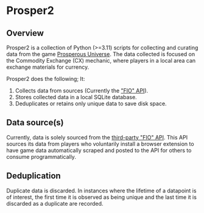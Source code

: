 # Prosper2

## Overview
Prosper2 is a collection of Python (>=3.11) scripts for collecting and curating data from the game [Prosperous Universe](https://prosperousuniverse.com/). The data collected is focused on the Commodity Exchange (CX) mechanic, where players in a local area can exchange materials for currency. 

Prosper2 does the following; It:
1. Collects data from sources (Currently the ["FIO" API](https://doc.fnar.net)).
2. Stores collected data in a local SQLite database.
3. Deduplicates or retains only unique data to save disk space. 

## Data source(s)
Currently, data is solely sourced from the [third-party "FIO" API](https://doc.fnar.net). This API sources its data from players who voluntarily install a browser extension to have game data automatically scraped and posted to the API for others to consume programmatically.

## Deduplication
Duplicate data is discarded. In instances where the lifetime of a datapoint is of interest, the first time it is observed as being unique and the last time it is discarded as a duplicate are recorded.
